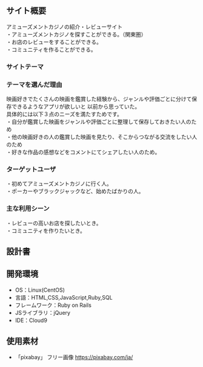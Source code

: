 ## サイト概要
アミューズメントカジノの紹介・レビューサイト    
・アミューズメントカジノを探すことができる。（関東圏）  
・お店のレビューをすることができる。  
・コミュニティを作ることができる。  

### サイトテーマ
  

### テーマを選んだ理由
映画好きでたくさんの映画を鑑賞した経験から、ジャンルや評価ごとに分けて保存できるようなアプリが欲しいと
以前から思っていた。  
具体的には以下３点のニーズを満たすためです。  
・自分が鑑賞した映画をジャンルや評価ごとに整理して保存しておきたい人のため  
・他の映画好きの人の鑑賞した映画を見たり、そこからつながる交流をしたい人のため  
・好きな作品の感想などをコメントにてシェアしたい人のため。  

### ターゲットユーザ
・初めてアミューズメントカジノに行く人。  
・ポーカーやブラックジャックなど、始めたばかりの人。  

### 主な利用シーン
・レビューの高いお店を探したいとき。  
・コミュニティを作りたいとき。  

## 設計書


## 開発環境
- OS：Linux(CentOS)
- 言語：HTML,CSS,JavaScript,Ruby,SQL
- フレームワーク：Ruby on Rails
- JSライブラリ：jQuery
- IDE：Cloud9

## 使用素材
- 「pixabay」 フリー画像 https://pixabay.com/ja/
